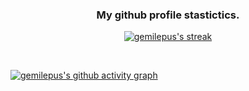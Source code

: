 <!--
**gemilepus/gemilepus** is a ✨ _special_ ✨ repository because its `README.md` (this file) appears on your GitHub profile.

Here are some ideas to get you started:

- 🔭 I’m currently working on ...
- 🌱 I’m currently learning ...
- 👯 I’m looking to collaborate on ...
- 🤔 I’m looking for help with ...
- 💬 Ask me about ...
- 📫 How to reach me: ...
- 😄 Pronouns: ...
- ⚡ Fun fact: ...
-->
<h3 align="center">My github profile stastictics.</h2>

<!-- <a href="https://github.com/anuraghazra/github-readme-stats">
  <img align="right" src="https://github-readme-stats.vercel.app/api/top-langs?username=gemilepus&langs_count=10&layout=compact&theme=dark&hide=SCSS,HTML,CSS" alt="Github Readme Stats" />
</a> -->

<p align="center">
    <a href="https://github.com/gemilepus">
        <img title="gemilepus stats" alt="gemilepus's streak" src="https://github-readme-streak-stats.herokuapp.com/?user=gemilepus&theme=dark&hide_border=true&stroke=63F7C2&ring=63F7C2&fire=63F7C2&currStreakLabel=63F7C2&date_format=%5BY.%5Dn.j" />
    </a>
</p>

<br>

[![gemilepus's github activity graph](https://github-readme-activity-graph.cyclic.app/graph?username=gemilepus&theme=vue)](https://github.com/ashutosh00710/github-readme-activity-graph)


